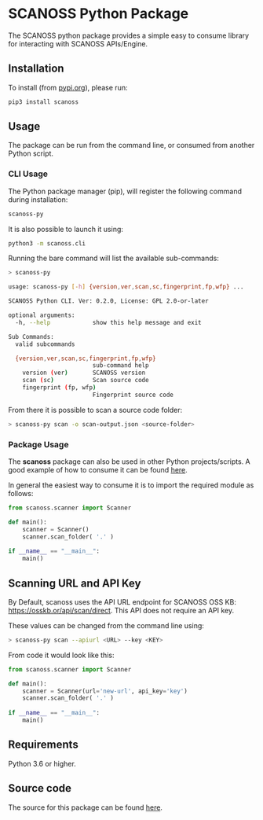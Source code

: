 # SCANOSS Python Package
The SCANOSS python package provides a simple easy to consume library for interacting with SCANOSS APIs/Engine.

## Installation
To install (from [pypi.org](https://pypi.org/project/scanoss)), please run:
```bash
pip3 install scanoss
```

## Usage
The package can be run from the command line, or consumed from another Python script.

### CLI Usage
The Python package manager (pip), will register the following command during installation:
```bash
scanoss-py
```
It is also possible to launch it using:
```bash
python3 -m scanoss.cli
```

Running the bare command will list the available sub-commands:
```bash
> scanoss-py

usage: scanoss-py [-h] {version,ver,scan,sc,fingerprint,fp,wfp} ...

SCANOSS Python CLI. Ver: 0.2.0, License: GPL 2.0-or-later

optional arguments:
  -h, --help            show this help message and exit

Sub Commands:
  valid subcommands

  {version,ver,scan,sc,fingerprint,fp,wfp}
                        sub-command help
    version (ver)       SCANOSS version
    scan (sc)           Scan source code
    fingerprint (fp, wfp)
                        Fingerprint source code

```

From there it is possible to scan a source code folder:

````bash
> scanoss-py scan -o scan-output.json <source-folder>
````
### Package Usage
The **scanoss** package can also be used in other Python projects/scripts. A good example of how to consume it can be found [here](https://github.com/scanoss/scanoss.py/blob/main/src/scanoss/cli.py).

In general the easiest way to consume it is to import the required module as follows:
```python
from scanoss.scanner import Scanner

def main():
    scanner = Scanner()
    scanner.scan_folder( '.' )
    
if __name__ == "__main__":
    main()
```

## Scanning URL and API Key
By Default, scanoss uses the API URL endpoint for SCANOSS OSS KB: https://osskb.or/api/scan/direct.
This API does not require an API key.

These values can be changed from the command line using:
```bash
> scanoss-py scan --apiurl <URL> --key <KEY>
```

From code it would look like this:
```python
from scanoss.scanner import Scanner

def main():
    scanner = Scanner(url='new-url', api_key='key')
    scanner.scan_folder( '.' )
    
if __name__ == "__main__":
    main()
```

## Requirements
Python 3.6 or higher.

## Source code
The source for this package can be found [here](https://github.com/scanoss/scanoss.py).